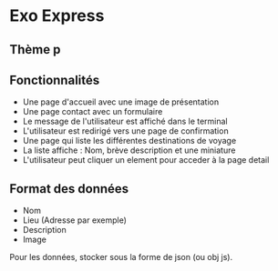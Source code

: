 # Exo Express

## Thème p

## Fonctionnalités
- Une page d'accueil avec une image de présentation
- Une page contact avec un formulaire
- Le message de l'utilisateur est affiché dans le terminal
- L'utilisateur est redirigé vers une page de confirmation
- Une page qui liste les différentes destinations de voyage
- La liste affiche : Nom, brève description et une miniature
- L'utilisateur peut cliquer un element pour acceder à la page detail 

## Format des données
- Nom
- Lieu (Adresse par exemple)
- Description
- Image

Pour les données, stocker sous la forme de json (ou obj js).